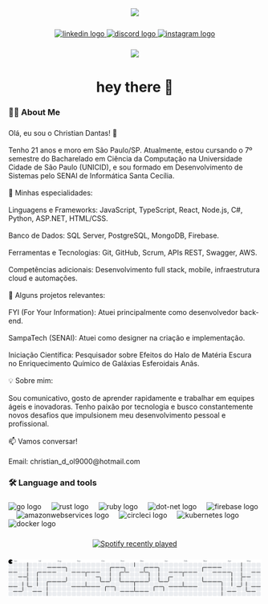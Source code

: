<div align="center">
  <img height="150" src="https://i.redd.it/qmrjy3zuzmy91.gif"  />
</div>

###

<div align="center">
  <a href="https://www.linkedin.com/in/christian-dantas/" target="_blank">
    <img src="https://img.shields.io/static/v1?message=LinkedIn&logo=linkedin&label=&color=0077B5&logoColor=white&labelColor=&style=for-the-badge" height="25" alt="linkedin logo"  />
  </a>
  <a href="Chrisola" target="_blank">
    <img src="https://img.shields.io/static/v1?message=Discord&logo=discord&label=&color=7289DA&logoColor=white&labelColor=&style=for-the-badge" height="25" alt="discord logo"  />
  </a>
  <a href="https://www.instagram.com/dnt_chris?igsh=MWQzazM2MnIzOGppdA==" target="_blank">
    <img src="https://img.shields.io/static/v1?message=Instagram&logo=instagram&label=&color=E4405F&logoColor=white&labelColor=&style=for-the-badge" height="25" alt="instagram logo"  />
  </a>
</div>

###

<div align="center">
  <img src="https://visitor-badge.laobi.icu/badge?page_id=ChristianDantas.ChristianDantas&"  />
</div>

###

<h1 align="center">hey there 👋</h1>

###

<h3 align="left">👩‍💻  About Me</h3>

###

<p align="left">Olá, eu sou o Christian Dantas! 👋<br><br>Tenho 21 anos e moro em São Paulo/SP. Atualmente, estou cursando o 7º semestre do Bacharelado em Ciência da Computação na Universidade Cidade de São Paulo (UNICID), e sou formado em Desenvolvimento de Sistemas pelo SENAI de Informática Santa Cecília.<br><br>🚀 Minhas especialidades:<br><br>Linguagens e Frameworks: JavaScript, TypeScript, React, Node.js, C#, Python, ASP.NET, HTML/CSS.<br><br>Banco de Dados: SQL Server, PostgreSQL, MongoDB, Firebase.<br><br>Ferramentas e Tecnologias: Git, GitHub, Scrum, APIs REST, Swagger, AWS.<br><br>Competências adicionais: Desenvolvimento full stack, mobile, infraestrutura cloud e automações.<br><br>🎯 Alguns projetos relevantes:<br><br>FYI (For Your Information): Atuei principalmente como desenvolvedor back-end.<br><br>SampaTech (SENAI): Atuei como designer na criação e implementação.<br><br>Iniciação Científica: Pesquisador sobre Efeitos do Halo de Matéria Escura no Enriquecimento Químico de Galáxias Esferoidais Anãs.<br><br>💡 Sobre mim:<br><br>Sou comunicativo, gosto de aprender rapidamente e trabalhar em equipes ágeis e inovadoras. Tenho paixão por tecnologia e busco constantemente novos desafios que impulsionem meu desenvolvimento pessoal e profissional.<br><br>📫 Vamos conversar!<br><br>Email: christian_d_ol9000@hotmail.com</p>

###

<h3 align="left">🛠 Language and tools</h3>

###

<div align="left">
  <img src="https://cdn.jsdelivr.net/gh/devicons/devicon/icons/go/go-original-wordmark.svg" height="40" alt="go logo"  />
  <img width="12" />
  <img src="https://cdn.jsdelivr.net/gh/devicons/devicon/icons/rust/rust-original.svg" height="40" alt="rust logo"  />
  <img width="12" />
  <img src="https://cdn.jsdelivr.net/gh/devicons/devicon/icons/ruby/ruby-plain-wordmark.svg" height="40" alt="ruby logo"  />
  <img width="12" />
  <img src="https://cdn.jsdelivr.net/gh/devicons/devicon/icons/dot-net/dot-net-plain-wordmark.svg" height="40" alt="dot-net logo"  />
  <img width="12" />
  <img src="https://cdn.jsdelivr.net/gh/devicons/devicon/icons/firebase/firebase-plain-wordmark.svg" height="40" alt="firebase logo"  />
  <img width="12" />
  <img src="https://cdn.jsdelivr.net/gh/devicons/devicon/icons/amazonwebservices/amazonwebservices-line-wordmark.svg" height="40" alt="amazonwebservices logo"  />
  <img width="12" />
  <img src="https://cdn.jsdelivr.net/gh/devicons/devicon/icons/circleci/circleci-plain.svg" height="40" alt="circleci logo"  />
  <img width="12" />
  <img src="https://cdn.jsdelivr.net/gh/devicons/devicon/icons/kubernetes/kubernetes-plain.svg" height="40" alt="kubernetes logo"  />
  <img width="12" />
  <img src="https://cdn.jsdelivr.net/gh/devicons/devicon/icons/docker/docker-plain-wordmark.svg" height="40" alt="docker logo"  />
</div>

###

<div align="center">
  <a href="https://open.spotify.com/user/8gxx3k7x5x8ei67ogtyr9vjil">
    <img src="https://spotify-recently-played-readme.vercel.app/api?user=ChristianD123456&count=4&unique=false" alt="Spotify recently played"  />
  </a>
</div>

###

<picture>
  <source media="(prefers-color-scheme: dark)" srcset="https://raw.githubusercontent.com/ChristianDantas/ChristianDantas/output/pacman-contribution-graph-dark.svg">
  <source media="(prefers-color-scheme: light)" srcset="https://raw.githubusercontent.com/ChristianDantas/ChristianDantas/output/pacman-contribution-graph.svg">
  <img alt="pacman contribution graph" src="https://raw.githubusercontent.com/ChristianDantas/ChristianDantas/output/pacman-contribution-graph.svg">
</picture>

###
